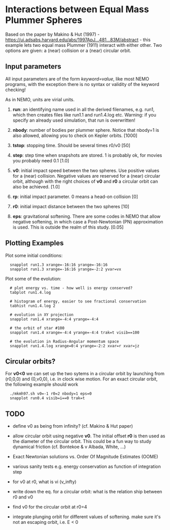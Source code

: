 #    Interactions between Equal Mass Plummer Spheres

Based on the paper by Makino & Hut (1997) - https://ui.adsabs.harvard.edu/abs/1997ApJ...481...83M/abstract - this
example lets two equal mass Plummer (1911) interact with either other. Two options
are given: a (near) collision or a (near) circular orbit.

## Input parameters

All input parameters are of the form *keyword=value*, like most NEMO programs, with
the exception there is no syntax or validity of the keyword checking!

As in NEMO, units are virial units.

1. **run**:  an identifying name used in all the derived filenames, e.g. run1, which then
creates files like run1.1 and run1.4.log etc.  Warning: if you specify an already
used simulation, that run is overwritten!

2. **nbody**: number of bodies per plummer sphere. Notice that nbody=1 is also allowed,
allowing you to check on Kepler orbits. [1000]

3. **tstop**: stopping time. Should be several times r0/v0   [50]

4. **step**: step time when snapshots are stored. 1 is probably ok, for movies you probably need 0.1 [1.0]

5. **v0**: initial impact speed between the two spheres.
Use positive values for a (near) collision. Negative values are reserved for a (near) circular orbit, although
with the right choices of **v0** and **r0** a circular orbit can also be achieved.  [1.0]

6. **rp**: initial impact parameter. 0 means a head-on collision [0]

7. **r0**: initial impact distance between the two spheres [10]

8. **eps**: gravitational softening. There are some codes in NEMO that allow negative softening,
   in which case a Post-Newtonian (PN) approximation is used. This is outside the realm of this study. [0.05]

## Plotting Examples

Plot some initial conditions:

      snapplot run1.3 xrange=-16:16 yrange=-16:16
      snapplot run1.3 xrange=-16:16 yrange=-2:2 yvar=vx

Plot some of the evolution:

      # plot energy vs. time - how well is energy conserved?
      tabplot run1.4.log

      # histogram of energy, easier to see fractional conservation
      tabhist run1.4.log 2

      # evolution in XY projection
      snapplot run1.4 xrange=-4:4 yrange=-4:4

      # the orbit of star #100
      snapplot run1.4 xrange=-4:4 yrange=-4:4 trak=t visib==100

      # the evolution in Radius-Angular momentum space
      snapplot run1.4.log xrange=0:4 yrange=-2:2 xvar=r xvar=jz
      
## Circular orbits?

For **v0<0** we can set up the two sytems in a circular orbit by launching from
(r0,0,0) and (0,v0,0), i.e. in clock wise motion. For an exact circular orbit,
the following example should work

      ./mkmh97.sh v0=-1 r0=2 nbody=1 eps=0
      snapplot run0.4 visib=i==0 trak=t 

## TODO

* define v0 as being from infinity? (cf. Makino & Hut paper)

* allow circular orbit using negative **v0**.   The initial offset **r0** is then used
as the diameter of the circular orbit. This could be a fun way to study dynamical
friction (cf. Bontekoe & v Albada, White, ...)

* Exact Newtonian solutions vs. Order Of Magnitude Estimates (OOME)

* various sanity tests
  e.g. energy conservation as function of integration step

* for v0 at r0, what is vi (v_infty)

* write down the eq. for a circular orbit: what is the relation ship between r0 and v0

* find v0 for the circular orbit at r0=4

* integrate plunging orbit for different values of softening.
  make sure it's not an escaping orbit, i.e. E < 0
